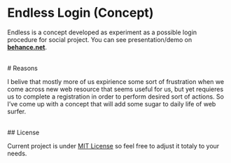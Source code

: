 # Endless Login (Concept) 

Endless is a concept developed as experiment as a possible login procedure for social project. You can see presentation/demo on  [**behance.net**](https://www.behance.net/gallery/46337983/Endless-Login-(Concept)).

<br />
# Reasons

I belive that mostly more of us expirience some sort of frustration when we come across new web resource that seems useful for us, but yet requieres us to complete a registration in order to perform desired sort of actions. So I’ve come up with a concept that will add some sugar to daily life of web surfer.

<br>
## License

Current project is under [MIT License](https://opensource.org/licenses/MIT) so feel free to adjust it totaly to your needs. 



